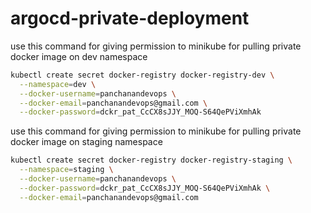 # argocd-private-deployment 

use this command for giving permission to minikube for pulling private docker image on dev namespace 
```bash
kubectl create secret docker-registry docker-registry-dev \
  --namespace=dev \
  --docker-username=panchanandevops \
  --docker-email=panchanandevops@gmail.com \
  --docker-password=dckr_pat_CcCX8sJJY_MOQ-S64QePViXmhAk

```
use this command for giving permission to minikube for pulling private docker image on staging namespace

```bash
kubectl create secret docker-registry docker-registry-staging \
  --namespace=staging \
  --docker-username=panchanandevops \
  --docker-password=dckr_pat_CcCX8sJJY_MOQ-S64QePViXmhAk \
  --docker-email=panchanandevops@gmail.com

```
